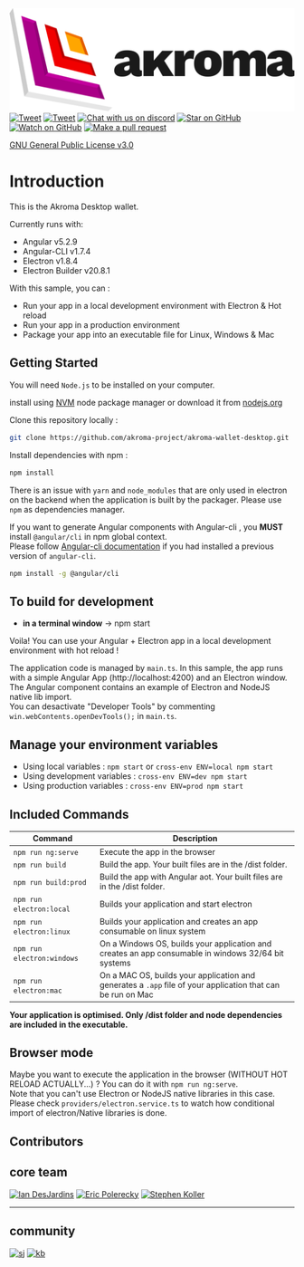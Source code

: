 <!-- <!-- // TODO: setup Travis CI  -->

[![Akroma Logo](./logo-akroma_b.png)](https://akroma.io/)
[![Tweet][twitter-badge]][twitter]
[![Tweet][twitter-follow-badge]][twitter-follow]
[![Chat with us on discord][discord-badge]][discord]
[![Star on GitHub][github-star-badge]][github-star]
[![Watch on GitHub][github-watch-badge]][github-watch]
[![Make a pull request][prs-badge]][prs]
<!-- [![Travis Build Status][build-badge]][build] -->
[GNU General Public License v3.0](LICENSE)  

<!-- 
[build]: https://github.com/akroma-project/akroma-wallet-desktop.svg?branch=master
[build-badge]: https://github.com/akroma-project/akroma-wallet-desktop.svg?branch=master
-->



# Introduction

This is the Akroma Desktop wallet.

Currently runs with:

- Angular v5.2.9
- Angular-CLI v1.7.4
- Electron v1.8.4
- Electron Builder v20.8.1

With this sample, you can :

- Run your app in a local development environment with Electron & Hot reload
- Run your app in a production environment
- Package your app into an executable file for Linux, Windows & Mac

## Getting Started

You will need `Node.js` to be installed on your computer.

install using [NVM](https://github.com/creationix/nvm) node package manager or download it from [nodejs.org](https://nodejs.org/en/)

Clone this repository locally :

``` bash
git clone https://github.com/akroma-project/akroma-wallet-desktop.git
```

Install dependencies with npm :

``` bash
npm install
```

There is an issue with `yarn` and `node_modules` that are only used in electron on the backend when the application is built by the packager. Please use `npm` as dependencies manager.


If you want to generate Angular components with Angular-cli , you **MUST** install `@angular/cli` in npm global context.  
Please follow [Angular-cli documentation](https://github.com/angular/angular-cli) if you had installed a previous version of `angular-cli`.

``` bash
npm install -g @angular/cli
```

## To build for development

- **in a terminal window** -> npm start  

Voila! You can use your Angular + Electron app in a local development environment with hot reload !

The application code is managed by `main.ts`. In this sample, the app runs with a simple Angular App (http://localhost:4200) and an Electron window.  
The Angular component contains an example of Electron and NodeJS native lib import.  
You can desactivate "Developer Tools" by commenting `win.webContents.openDevTools();` in `main.ts`.

## Manage your environment variables

- Using local variables :  `npm start` or `cross-env ENV=local npm start`
- Using development variables :  `cross-env ENV=dev npm start`
- Using production variables  :  `cross-env ENV=prod npm start`

## Included Commands

|Command|Description|
|--|--|
|`npm run ng:serve`| Execute the app in the browser |
|`npm run build`| Build the app. Your built files are in the /dist folder. |
|`npm run build:prod`| Build the app with Angular aot. Your built files are in the /dist folder. |
|`npm run electron:local`| Builds your application and start electron
|`npm run electron:linux`| Builds your application and creates an app consumable on linux system |
|`npm run electron:windows`| On a Windows OS, builds your application and creates an app consumable in windows 32/64 bit systems |
|`npm run electron:mac`|  On a MAC OS, builds your application and generates a `.app` file of your application that can be run on Mac |

**Your application is optimised. Only /dist folder and node dependencies are included in the executable.**

## Browser mode

Maybe you want to execute the application in the browser (WITHOUT HOT RELOAD ACTUALLY...) ? You can do it with `npm run ng:serve`.  
Note that you can't use Electron or NodeJS native libraries in this case. Please check `providers/electron.service.ts` to watch how conditional import of electron/Native libraries is done.

## Contributors



core team
---

[<img alt="Ian DesJardins" src="https://avatars3.githubusercontent.com/u/2693790?s=400&v=4" width="117">](https://github.com/iandesj)
[<img alt="Eric Polerecky" src="https://avatars2.githubusercontent.com/u/49996?s=400&v=4" width="117">](https://github.com/detroitpro)
[<img alt="Stephen Koller" src="https://avatars2.githubusercontent.com/u/1561673?s=460&v=4" width="117">](https://github.com/StephenKoller)

---


community
---
[<img alt="sj" src="https://avatars2.githubusercontent.com/u/13454303?s=460&v=4" width="117">](https://github.com/seanjnkns)
[<img alt="kb" src="https://avatars2.githubusercontent.com/u/5076973?s=460&v=4" width="117">](https://github.com/astronautskaspars)




















[discord]: https://discord.gg/QRmKYvs
[discord-badge]: https://img.shields.io/discord/102860784329052160.svg

[twitter-follow]: https://twitter.com/intent/follow?screen_name=akroma_io
[twitter-follow-badge]: https://img.shields.io/twitter/follow/espadrine.svg?style=social&label=Follow

[twitter]: https://twitter.com/intent/tweet?text=Check%20out%20Akroma%20Desktop%20wallet!%20https://github.com/akroma-project/akroma-wallet-desktop%20%F0%9F%91%8D
[twitter-badge]: https://img.shields.io/twitter/url/http/shields.io.svg?style=social

[github-star]: https://github.com/akroma-project/akroma-wallet-desktop/stargazers 
[github-star-badge]: https://img.shields.io/github/stars/badges/shields.svg?style=social&label=Stars

[github-watch]: https://github.com/akroma-project/akroma-wallet-desktop/watchers
[github-watch-badge]: https://img.shields.io/github/watchers/badges/shields.svg?style=social&label=Watch

[prs]: http://makeapullrequest.com
[prs-badge]: https://img.shields.io/badge/PRs-welcome-brightgreen.svg?style=flat-square

[license]: https://github.com/akroma-project/akroma-wallet-desktop/blob/master/LICENSE
[license-badge]: https://img.shields.io/badge/license-Apache2-blue.svg?style=flat

